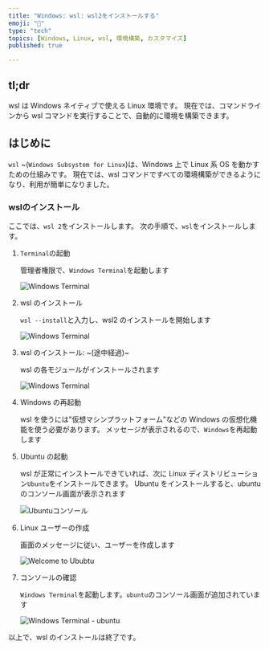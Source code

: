 ```yaml
---
title: "Windows: wsl: wsl2をインストールする"
emoji: "🐧"
type: "tech"
topics: [Windows, Linux, wsl, 環境構築, カスタマイズ]
published: true

---
```


## tl;dr

wsl は Windows ネイティブで使える Linux 環境です。
現在では、コマンドラインから wsl コマンドを実行することで、自動的に環境を構築できます。

## はじめに

`wsl` ~(`Windows Subsystem for Linux`)は、Windows 上で Linux 系 OS を動かすための仕組みです。
現在では、wsl コマンドですべての環境構築ができるようになり、利用が簡単になりました。

### wslのインストール

ここでは、`wsl 2`をインストールします。
次の手順で、``wsl``をインストールします。

1. `Terminal`の起動

   管理者権限で、``Windows Terminal``を起動します

   ![Windows Terminal](https://i.imgur.com/vyQ1TKv.jpg)

2. wsl のインストール

   `wsl --install`と入力し、wsl2 のインストールを開始します

   ![Windows Terminal](https://i.imgur.com/aQov7it.jpg)

3. wsl のインストール: ~(途中経過)~

   wsl の各モジュールがインストールされます

   ![Windows Terminal](https://i.imgur.com/q708dPC.jpg)

4. Windows の再起動

   wsl を使うには"仮想マシンプラットフォーム"などの Windows の仮想化機能を使う必要があります。
   メッセージが表示されるので、`Windows`を再起動します

5. Ubuntu の起動

   wsl が正常にインストールできていれば、次に Linux ディストリビューション`Ubuntu`をインストールできます。
   Ubuntu をインストールすると、ubuntu のコンソール画面が表示されます

   ![Ubuntuコンソール](https://i.imgur.com/65zxdFT.jpg)

6. Linux ユーザーの作成

   画面のメッセージに従い、ユーザーを作成します

   ![Welcome to Ububtu](https://i.imgur.com/AOQE334.jpg)

7. コンソールの確認

   `Windows Terminal`を起動します。`ubuntu`のコンソール画面が追加されています

   ![Windows Terminal - ubuntu](https://i.imgur.com/zadrX7o.jpg)

以上で、wsl のインストールは終了です。
